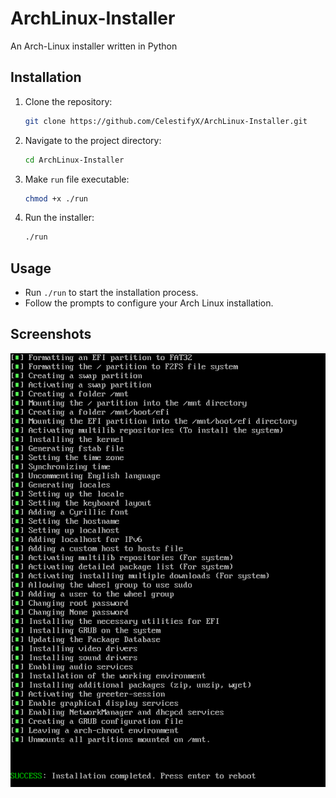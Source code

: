 # ArchLinux-Installer

An Arch-Linux installer written in Python

## Installation

1. Clone the repository:
    ```bash
    git clone https://github.com/CelestifyX/ArchLinux-Installer.git
    ```

2. Navigate to the project directory:
    ```bash
    cd ArchLinux-Installer
    ```

3. Make `run` file executable:
    ```bash
    chmod +x ./run
    ```

4. Run the installer:
    ```bash
    ./run
    ```

## Usage

- Run `./run` to start the installation process.
- Follow the prompts to configure your Arch Linux installation.

## Screenshots

![screenshot](screenshot.png)
